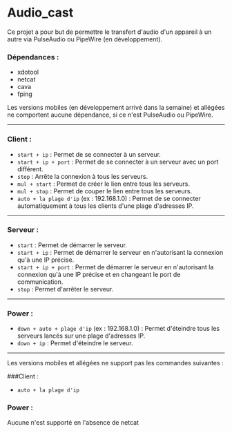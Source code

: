 # Audio_cast  
Ce projet a pour but de permettre le transfert d'audio d'un appareil à un autre via PulseAudio ou PipeWire (en développement).  

### Dépendances :  
- xdotool  
- netcat  
- cava  
- fping  

Les versions mobiles (en développement arrivé dans la semaine) et allégées ne comportent aucune dépendance, si ce n'est PulseAudio ou PipeWire.

---

### Client :  
- `start + ip` : Permet de se connecter à un serveur.  
- `start + ip + port` : Permet de se connecter à un serveur avec un port différent.  
- `stop` : Arrête la connexion à tous les serveurs.  
- `mul + start` : Permet de créer le lien entre tous les serveurs.  
- `mul + stop` : Permet de couper le lien entre tous les serveurs.  
- `auto + la plage d'ip` (ex : 192.168.1.0) : Permet de se connecter automatiquement à tous les clients d'une plage d'adresses IP.  

---

### Serveur :  
- `start` : Permet de démarrer le serveur.  
- `start + ip` : Permet de démarrer le serveur en n'autorisant la connexion qu'à une IP précise.  
- `start + ip + port` : Permet de démarrer le serveur en n'autorisant la connexion qu'à une IP précise et en changeant le port de communication.  
- `stop` : Permet d'arrêter le serveur.  

---

### Power :  
- `down + auto + plage d'ip` (ex : 192.168.1.0) : Permet d'éteindre tous les serveurs lancés sur une plage d'adresses IP.  
- `down + ip` : Permet d'éteindre le serveur.  

---

Les versions mobiles et allégées ne support pas les commandes suivantes :

###Client :
- `auto + la plage d'ip`

### Power : 
Aucune n'est supporté en l'absence de netcat
